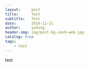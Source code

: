```yaml
---
layout:     post
title:      Test
subtitle:   Test
date:       2016-11-11
author:     yuhang
header-img: img/post-bg-ios9-web.jpg
catalog: true
tags:
    - test
---
```


test
